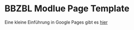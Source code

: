 # BBZBL Modlue Page Template

Eine kleine Einführung in Google Pages gibt es [hier](../slides/introduction.md)
